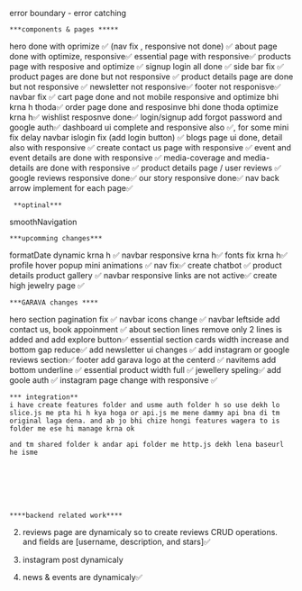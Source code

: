 error boundary - error catching

    ***components & pages *****
hero done with oprimize ✅ (nav fix , responsive not done) ✅
about page done with optimize, responsive✅
essential page with responsive✅
products page with resposive and optimize ✅
signup login all done ✅
side bar fix ✅
product pages are done but not responsive ✅
product details page are done but not responsive ✅
newsletter not responsive✅
footer not responisve✅
navbar fix ✅
cart page done and not mobile responsive and optimize bhi krna h thoda✅
order page done and resposinve bhi done thoda optimize krna h✅
wishlist  resposnve done✅
login/signup add forgot password and google auth✅
dashboard ui complete and responsive also ✅, for some mini fix delay
navbar islogin fix (add login button) ✅
blogs page ui done, detail also  with responsive ✅ 
create contact us page   with responsive ✅ 
event and event details are done with responsive ✅ 
media-coverage and media-details are done with responsive ✅ 
product details page / user reviews   ✅
google reviews  responsive done✅
our story  responsive done✅ nav
back arrow implement for each page✅



     **optinal***
 smoothNavigation

    ***upcomming changes***
formatDate dynamic krna h ✅
navbar responsive krna h✅
fonts fix krna h✅
profile hover popup mini animations  ✅
nav fix✅
create chatbot ✅
product details product gallery ✅
navbar responsive links are not active✅
create high jewelry page ✅




    ***GARAVA changes ****
hero section pagination fix ✅
navbar icons change  ✅ 
navbar leftside add contact us, book appoinment ✅
about section  lines remove only 2 lines is added and add explore button✅
essential section cards width increase and bottom gap reduce✅
add newsletter ui changes ✅
add instagram or google reviews section✅
footer add garava logo at the centerd ✅
navitems add bottom underline ✅
essential product width full ✅
jewellery speling✅
add goole auth ✅
instagram page change with responsive  ✅


    *** integration**
    i have create features folder and usme auth folder h so use dekh lo slice.js me pta hi h kya hoga or api.js me mene dammy api bna di tm original laga dena. and ab jo bhi chize hongi features wagera to is folder me ese hi manage krna ok

    and tm shared folder k andar api folder me http.js dekh lena baseurl he isme







    ****backend related work****


2) reviews page are dynamicaly so to create reviews CRUD operations. and fields are [username, description, and stars]✅

2) instagram post dynamicaly 

3) news & events are dynamicaly✅

